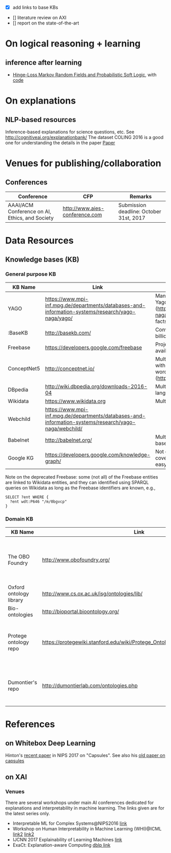- [x] add links to base KBs 
- [] literature review on AXI
- [] report on the state-of-the-art 

# On logical reasoning + learning
## inference after learning
+  [Hinge-Loss Markov Random Fields and Probabilistic Soft Logic](https://arxiv.org/abs/1505.04406), with [code]( https://github.com/adityaSomak/PSLQA)


# On explanations
## NLP-based resources
Inference-based explanations for science questions, etc. See http://cognitiveai.org/explanationbank/
The dataset COLING 2016 is a good one for understanding the details in the paper [Paper](http://cognitiveai.org/wp-content/uploads/2017/11/jansen_et_al_coling2016_whats_in_an_explanation_knowledge_inference_requirements.pdf)



# Venues for publishing/collaboration
## Conferences
|Conference|CFP|Remarks|
|----------|---|-------|
|AAAI/ACM Conference on AI, Ethics, and Society|http://www.aies-conference.com |Submission deadline: October 31st, 2017| 


# Data Resources

## Knowledge bases (KB)

### General purpose KB
|KB Name | Link | Remarks |
|--------|------|---------|
|YAGO|https://www.mpi-inf.mpg.de/departments/databases-and-information-systems/research/yago-naga/yago/ | Manual verification, high accracy. Yago3 is open source now (https://github.com/yago-naga/yago3). 17m entities and 150m facts.|
|:BaseKB|http://basekb.com/ |Converted from Freebase with 1.3 billion facts about 40 million subjects|
|Freebase|https://developers.google.com/freebase | Project shut down, but data dump available (1.9 billion triples)|
|ConceptNet5|http://conceptnet.io/ |Multilingual. 8m nodes, 21m edges, with 1.5m nodes in English. Paper on word embeddings using ConceptNet (https://arxiv.org/pdf/1612.03975.pdf)|
|DBpedia|http://wiki.dbpedia.org/downloads-2016-04 | Multilingual. 38.3m subjects in all languages, 4.5m subjects in English.|
|Wikidata|https://www.wikidata.org |Multilingual. 34m items.|
|Webchild|https://www.mpi-inf.mpg.de/departments/databases-and-information-systems/research/yago-naga/webchild/ | 
|Babelnet|http://babelnet.org/ |Multilingual. 14m entries. Wordnet based.|
|Google KG|https://developers.google.com/knowledge-graph/ |Not great coverage/hierarchy/expressivity, but easy to access|

Note on the deprecated Freebase: some (not all) of the Freebase entities are linked to Wikidata entities, and they can identified using SPARQL queries on Wikidata as long as the Freebase identifiers are known, e.g., 
```
SELECT ?ent WHERE {
  ?ent wdt:P646 "/m/0bgvcp"
}
```
### Domain KB
|KB Name | Link | Remarks |
|--------|------|---------|
|The OBO Foundry|http://www.obofoundry.org/ | A collection of domain ontologies, incl. GO, BFO and many others. |
|Oxford ontology library|http://www.cs.ox.ac.uk/isg/ontologies/lib/ | |
|Bio-ontologies|http://bioportal.bioontology.org/ | |
|Protege ontology repo|https://protegewiki.stanford.edu/wiki/Protege_Ontology_Library#OWL_ontologies | Protege is the most popular ontology editor developed in Stanford|
|Dumontier's repo|http://dumontierlab.com/ontologies.php | Prof. Dumontier's collection of Biomedical KBs |


# References
## on Whitebox Deep Learning
Hinton's [recent paper](https://research.google.com/pubs/pub46351.html) in NIPS 2017 on "Capsules". See also his [old paper on capsules](http://www.cs.toronto.edu/~fritz/absps/transauto6.pdf)
## on XAI
### Venues
There are several workshops under main AI conferences dedicated for explanations and interpretability in machine learning. The links given are for the latest series only. 
+ Interpretable ML for Complex Systems@NIPS2016 [link](https://sites.google.com/site/nips2016interpretml/)
+ Workshop on Human Interpretability in Machine Learning (WHI)@ICML [link2](https://sites.google.com/site/2016whi/) [link2](https://2017.icml.cc/Conferences/2017/Schedule?showEvent=20)
+ IJCNN 2017 Explainability of Learning Machines [link](http://gesture.chalearn.org/ijcnn17_explainability_of_learning_machines)
+ ExaCt: Explanation-aware Computing [dblp link](http://dblp.uni-trier.de/db/conf/exact/index.html)
